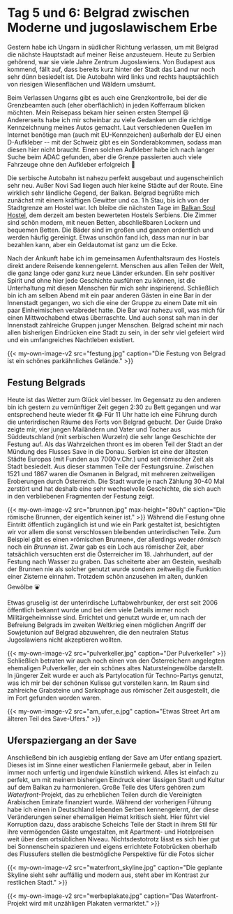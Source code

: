 # Tag 5 und 6: Belgrad zwischen Moderne und jugoslawischem Erbe

Gestern habe ich Ungarn in südlicher Richtung verlassen, um mit Belgrad die nächste Hauptstadt auf meiner Reise anzusteuern. Heute zu Serbien gehörend, war sie viele Jahre Zentrum Jugoslawiens. Von Budapest aus kommend, fällt auf, dass bereits kurz hinter der Stadt das Land nur noch sehr dünn besiedelt ist. Die Autobahn wird links und rechts hauptsächlich von riesigen Wiesenflächen und Wäldern umsäumt.

Beim Verlassen Ungarns gibt es auch eine Grenzkontrolle, bei der die Grenzbeamten auch (eher oberflächlich) in jeden Kofferraum blicken möchten. Mein Reisepass bekam hier seinen ersten Stempel :smiley: Andererseits habe ich mir scheinbar zu viele Gedanken um die richtige Kennzeichnung meines Autos gemacht. Laut verschiedenen Quellen im Internet benötige man (auch mit EU-Kennzeichen) außerhalb der EU einen D-Aufkleber -- mit der Schweiz gibt es ein Sonderabkommen, sodass man diesen hier nicht braucht. Einen solchen Aufkleber habe ich nach langer Suche beim ADAC gefunden, aber die Grenze passierten auch viele Fahrzeuge ohne den Aufkleber erfolgreich :slightly_smiling_face:

Die serbische Autobahn ist nahezu perfekt ausgebaut und augenscheinlich sehr neu. Außer Novi Sad liegen auch hier keine Städte auf der Route. Eine wirklich sehr ländliche Gegend, der Balkan. Belgrad begrüßte mich zunächst mit einem kräftigen Gewitter und ca. 1&thinsp;h Stau, bis ich von der Stadtgrenze am Hostel war. Ich bleibe die nächsten Tage im [Balkan Soul Hostel](https://www.hostelworld.com/st/hostels/p/278242/balkan-soul-hostel/), dem derzeit am besten bewerteten Hostels Serbiens. Die Zimmer sind schön modern, mit neuen Betten, abschließbaren Lockern und bequemen Betten. Die Bäder sind im großen und ganzen ordentlich und werden häufig gereinigt. Etwas unschön fand ich, dass man nur in bar bezahlen kann, aber ein Geldautomat ist ganz um die Ecke.

Nach der Ankunft habe ich im gemeinsamen Aufenthaltsraum des Hostels direkt andere Reisende kennengelernt. Menschen aus allen Teilen der Welt, die ganz lange oder ganz kurz neue Länder erkunden. Ein sehr positiver Spirit und ohne hier jede Geschichte ausführen zu können, ist die Unterhaltung mit diesen Menschen für mich sehr inspirierend. Schließlich bin ich am selben Abend mit ein paar anderen Gästen in eine Bar in der Innenstadt gegangen, wo sich die eine der Gruppe zu einem Date mit ein paar Einheimischen verabredet hatte. Die Bar war nahezu voll, was mich für einen Mittwochabend etwas überraschte. Und auch sonst sah man in der Innenstadt zahlreiche Gruppen junger Menschen. Belgrad scheint mir nach allen bisherigen Eindrücken eine Stadt zu sein, in der sehr viel gefeiert wird und ein umfangreiches Nachtleben existiert.

{{< my-own-image-v2 src="festung.jpg" caption="Die Festung von Belgrad ist ein schönes parkähnliches Gelände." >}}
## Festung Belgrads
Heute ist das Wetter zum Glück viel besser. Im Gegensatz zu den anderen bin ich gestern zu vernünftiger Zeit gegen 2:30 zu Bett gegangen und war entsprechend heute wieder fit :joy: Für 11 Uhr hatte ich eine Führung durch die unterirdischen Räume des Forts von Belgrad gebucht. Der Guide Drako zeigte mir, vier jungen Mailändern und Vater und Tocher aus Süddeutschland (mit serbischen Wurzeln) die sehr lange Geschichte der Festung auf. Als das Wahrzeichen thront es im oberen Teil der Stadt an der Mündung des Flusses Save in die Donau. Serbien ist eine der ältesten Städte Europas (mit Funden aus 7000&thinsp;v.Chr.) und seit römischer Zeit als Stadt besiedelt. Aus dieser stammen Teile der Festungsruine. Zwischen 1521 und 1867 waren die Osmanen in Belgrad, mit mehreren zeitweiligen Eroberungen durch Österreich. Die Stadt wurde je nach Zählung 30-40 Mal zerstört und hat deshalb eine sehr wechselvolle Geschichte, die sich auch in den verbliebenen Fragmenten der Festung zeigt. 

{{< my-own-image-v2 src="brunnen.jpg" max-height="80vh" caption="Die römische Brunnen, der eigentlich keiner ist." >}}
Während die Festung ohne Eintritt öffentlich zugänglich ist und wie ein Park gestaltet ist, besichtigten wir vor allem die sonst verschlossen bleibenden unterirdischen Teile. Zum Beispiel gibt es einen &raquo;römischen Brunnen&laquo;, der allerdings weder _römisch_ noch ein _Brunnen_ ist. Zwar gab es ein Loch aus römischer Zeit, aber tatsächlich versuchten erst die Österreicher im 18. Jahrhundert, auf der Festung nach Wasser zu graben. Das scheiterte aber am Gestein, weshalb der Brunnen nie als solcher genutzt wurde sondern zeitweilig die Funktion einer Zisterne einnahm. Trotzdem schön anzusehen im alten, dunklen Gewölbe :fountain:

Etwas gruselig ist der unterirdische Luftabwehrbunker, der erst seit 2006 öffentlich bekannt wurde und bei dem viele Details immer noch Militärgeheimnisse sind. Errichtet und genutzt wurde er, um nach der Befreiung Belgrads im zweiten Weltkrieg einen möglichen Angriff der Sowjetunion auf Belgrad abzuwehren, die den neutralen Status Jugoslawiens nicht akzeptieren wollten.

{{< my-own-image-v2 src="pulverkeller.jpg" caption="Der Pulverkeller" >}}
Schließlich betraten wir auch noch einen von den Österreichern angelegten ehemaligen Pulverkeller, der ein schönes altes Natursteingewölbe darstellt. In jüngerer Zeit wurde er auch als Partylocation für Techno-Partys genutzt, was ich mir bei der schönen Kulisse gut vorstellen kann. Im Raum sind zahlreiche Grabsteine und Sarkophage aus römischer Zeit ausgestellt, die im Fort gefunden worden waren.

{{< my-own-image-v2 src="am_ufer_e.jpg" caption="Etwas Street Art am älteren Teil des Save-Ufers." >}}
## Uferspaziergang an der Save
Anschließend bin ich ausgiebig entlang der Save am Ufer entlang spaziert. Dieses ist im Sinne einer westlichen Flaniermeile gebaut, aber in Teilen immer noch unfertig und irgendwie künstlich wirkend. Alles ist einfach zu perfekt, um mit meinem bisherigen Eindruck einer lässigen Stadt und Kultur auf dem Balkan zu harmonieren. Große Teile des Ufers gehören zum _Waterfront_-Projekt, das zu erheblichen Teilen durch die Vereinigten Arabischen Emirate finanziert wurde. Während der vorherigen Führung habe ich einen in Deutschland lebenden Serben kennengelernt, der diese Veränderungen seiner ehemaligen Heimat kritisch sieht. Hier führt viel Korruption dazu, dass arabische Scheichs Teile der Stadt in ihrem Stil für ihre vermögenden Gäste umgestalten, mit Apartment- und Hotelpreisen weit über dem ortsüblichen Niveau. Nichtsdestotrotz lässt es sich hier gut bei Sonnenschein spazieren und eigens errichtete Fotobrücken oberhalb des Flussufers stellen die bestmögliche Perspektive für die Fotos sicher 

{{< my-own-image-v2 src="waterfront_skyline.jpg" caption="Die geplante Skyline sieht sehr auffällig und modern aus, steht aber im Kontrast zur restlichen Stadt." >}}

{{< my-own-image-v2 src="werbeplakate.jpg" caption="Das Waterfront-Projekt wird mit unzähligen Plakaten vermarktet." >}}
